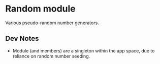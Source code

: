 # Random module

Various pseudo-random number generators.

## Dev Notes

* Module (and members) are a singleton within the app space, due to reliance on random number seeding.
